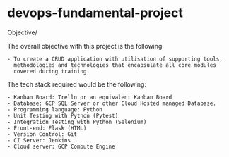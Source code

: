 # devops-fundamental-project

Objective/

The overall objective with this project is the following: 

	- To create a CRUD application with utilisation of supporting tools, 
	  methodologies and technologies that encapsulate all core modules 
	  covered during training. 

The tech stack required would be the following: 

	- Kanban Board: Trello or an equivalent Kanban Board 
	- Database: GCP SQL Server or other Cloud Hosted managed Database. 
	- Programming language: Python 
	- Unit Testing with Python (Pytest) 
	- Integration Testing with Python (Selenium) 
	- Front-end: Flask (HTML) 
	- Version Control: Git 
	- CI Server: Jenkins 
	- Cloud server: GCP Compute Engine